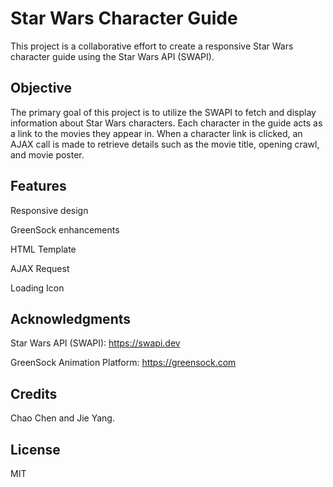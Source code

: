 # Star Wars Character Guide

This project is a collaborative effort to create a responsive Star Wars character guide using the Star Wars API (SWAPI). 

## Objective

The primary goal of this project is to utilize the SWAPI to fetch and display information about Star Wars characters. Each character in the guide acts as a link to the movies they appear in. When a character link is clicked, an AJAX call is made to retrieve details such as the movie title, opening crawl, and movie poster.

## Features

Responsive design  

GreenSock enhancements  

HTML Template  

AJAX Request  

Loading Icon


## Acknowledgments

Star Wars API (SWAPI): https://swapi.dev  

GreenSock Animation Platform: https://greensock.com

## Credits

Chao Chen and Jie Yang.

## License

MIT

